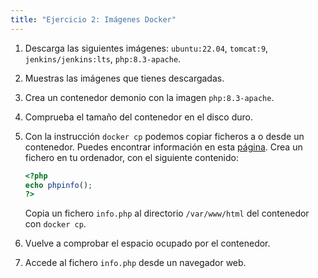 ```yaml
---
title: "Ejercicio 2: Imágenes Docker"
---
```


1. Descarga las siguientes imágenes: `ubuntu:22.04`, `tomcat:9`, `jenkins/jenkins:lts`, `php:8.3-apache`.
2. Muestras las imágenes que tienes descargadas.
3. Crea un contenedor demonio con la imagen `php:8.3-apache`.
4. Comprueba el tamaño del contenedor en el disco duro.
5. Con la instrucción `docker cp` podemos copiar ficheros a o desde un contenedor. Puedes encontrar información en esta [página](https://docs.docker.com/engine/reference/commandline/cp/).
    Crea un fichero en tu ordenador, con el siguiente contenido:

    ```php
    <?php
    echo phpinfo();
    ?>
    ```
    Copia un fichero `info.php` al directorio `/var/www/html` del contenedor con `docker cp`.
6. Vuelve a comprobar el espacio ocupado por el contenedor.
7. Accede al fichero `info.php` desde un navegador web.
